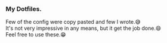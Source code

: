 ### My Dotfiles.

Few of the config were copy pasted and few I wrote.😅  
It's not very impressive in any means, but it get the job done.😄  
Feel free to use these.😁  
